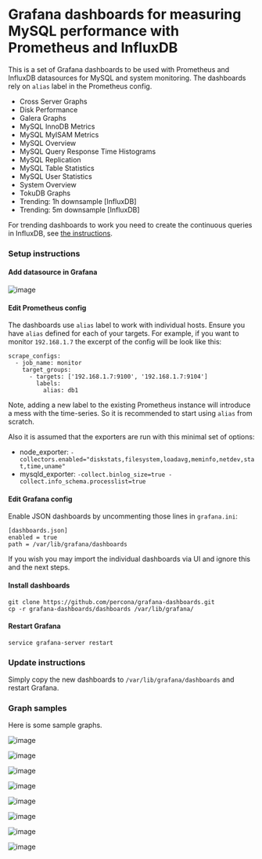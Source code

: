 # Grafana dashboards for measuring MySQL performance with Prometheus and InfluxDB

This is a set of Grafana dashboards to be used with Prometheus and InfluxDB datasources for MySQL and system monitoring.
The dashboards rely on `alias` label in the Prometheus config.

 * Cross Server Graphs
 * Disk Performance
 * Galera Graphs
 * MySQL InnoDB Metrics
 * MySQL MyISAM Metrics
 * MySQL Overview
 * MySQL Query Response Time Histograms
 * MySQL Replication
 * MySQL Table Statistics
 * MySQL User Statistics
 * System Overview
 * TokuDB Graphs
 * Trending: 1h downsample [InfluxDB]
 * Trending: 5m downsample [InfluxDB]

For trending dashboards to work you need to create the continuous queries in InfluxDB, see [the instructions](InfluxDB.md).

### Setup instructions

#### Add datasource in Grafana

![image](assets/datasource.png)

#### Edit Prometheus config

The dashboards use `alias` label to work with individual hosts.
Ensure you have `alias` defined for each of your targets.
For example, if you want to monitor `192.168.1.7` the excerpt of the config will be look like this:

    scrape_configs:
      - job_name: monitor
        target_groups:
          - targets: ['192.168.1.7:9100', '192.168.1.7:9104']
            labels:
              alias: db1

Note, adding a new label to the existing Prometheus instance will introduce a mess with the time-series.
So it is recommended to start using `alias` from scratch.

Also it is assumed that the exporters are run with this minimal set of options:

 * node_exporter: `-collectors.enabled="diskstats,filesystem,loadavg,meminfo,netdev,stat,time,uname"`
 * mysqld_exporter: `-collect.binlog_size=true -collect.info_schema.processlist=true`

#### Edit Grafana config

Enable JSON dashboards by uncommenting those lines in `grafana.ini`:

    [dashboards.json]
    enabled = true
    path = /var/lib/grafana/dashboards

If you wish you may import the individual dashboards via UI and ignore this and the next steps.

#### Install dashboards

    git clone https://github.com/percona/grafana-dashboards.git
    cp -r grafana-dashboards/dashboards /var/lib/grafana/

#### Restart Grafana

    service grafana-server restart
 
### Update instructions

Simply copy the new dashboards to `/var/lib/grafana/dashboards` and restart Grafana.

### Graph samples
 
Here is some sample graphs.

![image](assets/sample1.png)

![image](assets/sample2.png)

![image](assets/sample3.png)

![image](assets/sample4.png)

![image](assets/sample5.png)

![image](assets/sample6.png)

![image](assets/sample7.png)

![image](assets/sample8.png)
